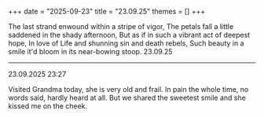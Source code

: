 +++
date = "2025-09-23"
title = "23.09.25"
themes = []
+++

The last strand enwound within a stripe of vigor,
The petals fall a little saddened in the shady afternoon,
But as if in such a vibrant act of deepest hope,
In love of Life and shunning sin and death rebels,
Such beauty in a smile it'd bloom in its near-bowing stoop.
23.09.25

---

23.09.2025 23:27

Visited Grandma today, she is very old and frail. In pain the whole time, no words said, hardly heard at all. But we shared the sweetest smile and she kissed me on the cheek.